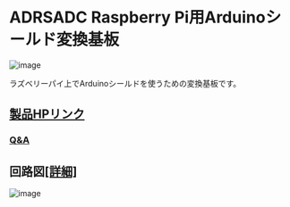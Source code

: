 # ADRSADC Raspberry Pi用Arduinoシールド変換基板

![image](https://user-images.githubusercontent.com/85532743/233539939-cabb51fc-c06d-4225-be62-5bee0e4b7b38.png)

ラズベリーパイ上でArduinoシールドを使うための変換基板です。


## [製品HPリンク](https://bit-trade-one.co.jp/product/module/adrsadc/) 

### [Q&A](FAQ.md)

## 回路図[[詳細]](https://github.com/bit-trade-one/ADRSADC/tree/master/Schematics)
![image](https://user-images.githubusercontent.com/85532743/233540440-4f8d9cbe-84e7-4e52-a212-b357e64cd094.png)


